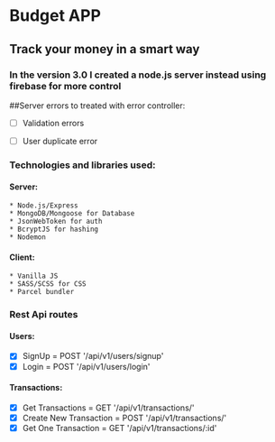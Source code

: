 # Budget APP
## Track your money in a smart way

### In the version 3.0 I created a node.js server instead using firebase for more control


##Server errors to treated with error controller:
-[ ] Validation errors
-[ ] User duplicate error


### Technologies and libraries used:
#### Server:
    * Node.js/Express
    * MongoDB/Mongoose for Database
    * JsonWebToken for auth
    * BcryptJS for hashing
    * Nodemon

#### Client:
    * Vanilla JS
    * SASS/SCSS for CSS
    * Parcel bundler



### Rest Api routes
  #### Users:
  - [x] SignUp = POST '/api/v1/users/signup'
  - [x] Login = POST '/api/v1/users/login'

  #### Transactions:
  - [x] Get Transactions = GET '/api/v1/transactions/'
  - [x] Create New Transaction = POST '/api/v1/transactions/'
  - [x] Get One Transaction = GET '/api/v1/transactions/:id'